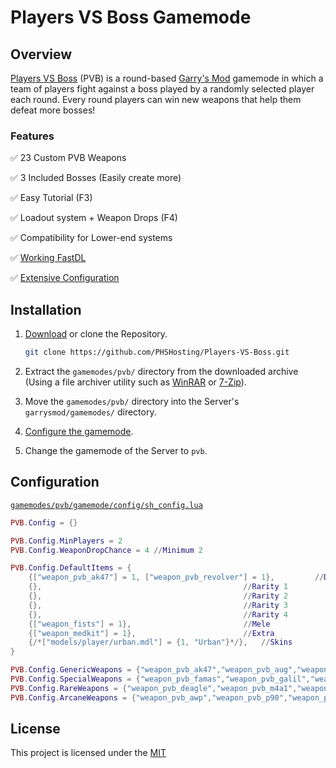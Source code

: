 # Players VS Boss Gamemode

## Overview

[Players VS Boss](https://steamcommunity.com/sharedfiles/filedetails/?id=1980347573) (PVB) is a round-based [Garry's Mod](https://store.steampowered.com/app/4000/Garrys_Mod/) gamemode in which a team of players fight against a boss played by a randomly selected player each round. Every round players can win new weapons that help them defeat more bosses!

### Features

:white_check_mark: 23 Custom PVB Weapons

:white_check_mark: 3 Included Bosses (Easily create more)

:white_check_mark: Easy Tutorial (F3)

:white_check_mark: Loadout system + Weapon Drops (F4)

:white_check_mark: Compatibility for Lower-end systems

:white_check_mark: [Working FastDL](https://steamcommunity.com/sharedfiles/filedetails/?id=1563809530/)

:white_check_mark: [Extensive Configuration](#configuration)

## Installation

1.  [Download](https://github.com/PHSHosting/Players-VS-Boss/archive/master.zip) or clone the Repository.
	```bash
	git clone https://github.com/PHSHosting/Players-VS-Boss.git
	```

2.  Extract the `gamemodes/pvb/` directory from the downloaded archive (Using a file archiver utility such as [WinRAR](https://www.rarlab.com/) or [7-Zip](https://www.7-zip.org/)).

3.  Move the `gamemodes/pvb/` directory into the Server's `garrysmod/gamemodes/` directory.

4.  [Configure the gamemode](#configuration).

5.  Change the gamemode of the Server to `pvb`.

## Configuration

[`gamemodes/pvb/gamemode/config/sh_config.lua`](gamemodes/pvb/gamemode/config/sh_config.lua)

```Lua
PVB.Config = {}

PVB.Config.MinPlayers = 2
PVB.Config.WeaponDropChance = 4 //Minimum 2

PVB.Config.DefaultItems = {
	{["weapon_pvb_ak47"] = 1, ["weapon_pvb_revolver"] = 1},			//Default
	{},												//Rarity 1
	{},												//Rarity 2
	{},												//Rarity 3
	{},												//Rarity 4
	{["weapon_fists"] = 1},							//Mele
	{["weapon_medkit"] = 1},						//Extra
	{/*["models/player/urban.mdl"] = {1, "Urban"}*/},	//Skins
}

PVB.Config.GenericWeapons = {"weapon_pvb_ak47","weapon_pvb_aug","weapon_pvb_fiveseven","weapon_pvb_mac10"}
PVB.Config.SpecialWeapons = {"weapon_pvb_famas","weapon_pvb_galil","weapon_pvb_glock","weapon_pvb_sg552","weapon_pvb_ump"}
PVB.Config.RareWeapons = {"weapon_pvb_deagle","weapon_pvb_m4a1","weapon_pvb_mp5navy","weapon_pvb_scout","weapon_pvb_xm1014"}
PVB.Config.ArcaneWeapons = {"weapon_pvb_awp","weapon_pvb_p90","weapon_pvb_tmp","weapon_pvb_usp"}
```

## License

This project is licensed under the [MIT](./LICENSE.md)
